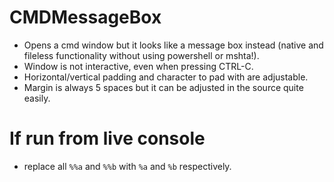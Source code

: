 # CMDMessageBox
- Opens a cmd window but it looks like a message box instead (native and fileless functionality without using powershell or mshta!).
- Window is not interactive, even when pressing CTRL-C.
- Horizontal/vertical padding and character to pad with are adjustable.
- Margin is always 5 spaces but it can be adjusted in the source quite easily.

# If run from live console
- replace all `%%a` and `%%b` with `%a` and `%b` respectively.
